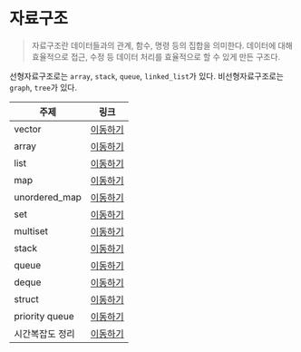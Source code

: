 # 자료구조

> 자료구조란 데이터들과의 관계, 함수, 명령 등의 집합을 의미한다. 데이터에 대해 효율적으로 접근, 수정 등 데이터 처리를 효율적으로 할 수 있게 만든 구조다.

선형자료구조로는 `array`, `stack`, `queue`, `linked_list`가 있다.
비선형자료구조로는 `graph`, `tree`가 있다.

| 주제            | 링크         |
| --------------- | ------------ |
| vector          | [이동하기](https://github.com/CHOIJUNHYUK01/algorithm_cpp/blob/main/cpp_tutorial/vector.md) |
| array           | [이동하기](https://github.com/CHOIJUNHYUK01/algorithm_cpp/blob/main/cpp_tutorial/array.md) |
| list            | [이동하기](https://github.com/CHOIJUNHYUK01/algorithm_cpp/blob/main/cpp_tutorial/list.md) |
| map             | [이동하기](https://github.com/CHOIJUNHYUK01/algorithm_cpp/blob/main/cpp_tutorial/map.md) |
|unordered_map|[이동하기](https://github.com/CHOIJUNHYUK01/algorithm_cpp/blob/main/cpp_tutorial/unordered-map.md)|
| set             | [이동하기](https://github.com/CHOIJUNHYUK01/algorithm_cpp/blob/main/cpp_tutorial/set.md) |
| multiset        | [이동하기](https://github.com/CHOIJUNHYUK01/algorithm_cpp/blob/main/cpp_tutorial/multiset.md) |
| stack           | [이동하기](https://github.com/CHOIJUNHYUK01/algorithm_cpp/blob/main/cpp_tutorial/stack.md) |
| queue           | [이동하기](https://github.com/CHOIJUNHYUK01/algorithm_cpp/blob/main/cpp_tutorial/queue.md) |
| deque           | [이동하기](https://github.com/CHOIJUNHYUK01/algorithm_cpp/blob/main/cpp_tutorial/deque.md) |
| struct          | [이동하기](https://github.com/CHOIJUNHYUK01/algorithm_cpp/blob/main/cpp_tutorial/struct.md) |
| priority queue  | [이동하기](https://github.com/CHOIJUNHYUK01/algorithm_cpp/blob/main/cpp_tutorial/priority-queue.md) |
| 시간복잡도 정리 | [이동하기](https://github.com/CHOIJUNHYUK01/algorithm_cpp/blob/main/cpp_tutorial/time-complexity.md) |

